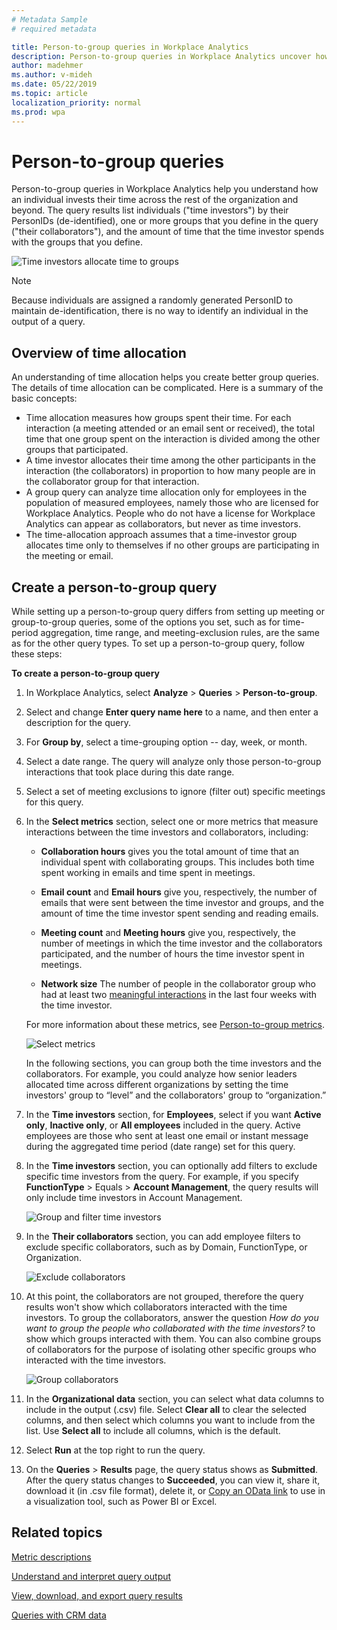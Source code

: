 ```yaml
---
# Metadata Sample
# required metadata

title: Person-to-group queries in Workplace Analytics
description: Person-to-group queries in Workplace Analytics uncover how an individual invested their time across the rest of the organization and beyond
author: madehmer
ms.author: v-mideh
ms.date: 05/22/2019
ms.topic: article
localization_priority: normal 
ms.prod: wpa
---
```


# Person-to-group queries

Person-to-group queries in Workplace Analytics help you understand how an individual invests their time across the rest of the organization and beyond. The query results list individuals ("time investors") by their PersonIDs (de-identified), one or more groups that you define in the query ("their collaborators"), and the amount of time that the time investor spends with the groups that you define.

![Time investors allocate time to groups](../Images/WpA/tutorials/p2g-query.png)

> [!Note]
> Because individuals are assigned a randomly generated PersonID to maintain de-identification, there is no way to identify an individual in the output of a query.

## Overview of time allocation

An understanding of time allocation helps you create better group queries. The details of time allocation can be complicated. Here is a summary of the basic concepts:

* Time allocation measures how groups spent their time. For each interaction (a meeting attended or an email sent or received), the total time that one group spent on the interaction is divided among the other groups that participated.
* A time investor allocates their time among the other participants in the interaction (the collaborators) in proportion to how many people are in the collaborator group for that interaction.
* A group query can analyze time allocation only for employees in the population of measured employees, namely those who are licensed for Workplace Analytics. People who do not have a license for Workplace Analytics can appear as collaborators, but never as time investors.
* The time-allocation approach assumes that a time-investor group allocates time only to themselves if no other groups are participating in the meeting or email.

## Create a person-to-group query

While setting up a person-to-group query differs from setting up meeting or group-to-group queries, some of the options you set, such as for time-period aggregation, time range, and meeting-exclusion rules, are the same as for the other query types. To set up a person-to-group query, follow these steps:

**To create a person-to-group query**

1. In Workplace Analytics, select **Analyze** > **Queries** > **Person-to-group**.
2. Select and change **Enter query name here** to a name, and then enter a description for the query.
3. For **Group by**, select a time-grouping option -- day, week, or month.
4. Select a date range. The query will analyze only those person-to-group interactions that took place during this date range.
5. Select a set of meeting exclusions to ignore (filter out) specific meetings for this query.
6. In the **Select metrics** section, select one or more metrics that measure interactions between the time investors and collaborators, including:

    * **Collaboration hours** gives you the total amount of time that an individual spent with collaborating groups. This includes both time spent working in emails and time spent in meetings.

    * **Email count** and **Email hours** give you, respectively, the number of emails that were sent between the time investor and groups, and the amount of time the time investor spent sending and reading emails.

    * **Meeting count** and **Meeting hours** give you, respectively, the number of meetings in which the time investor and the collaborators participated, and the number of hours the time investor spent in meetings.

    * **Network size** The number of people in the collaborator group who had at least two [meaningful interactions](../use/glossary.md#meaningful-interaction-definition) in the last four weeks with the time investor. 

   For more information about these metrics, see [Person-to-group metrics](../use/metric-definitions.md#person-to-group-metrics).

      ![Select metrics](../Images/WpA/tutorials/g2g-01-select-metrics.png)

    In the following sections, you can group both the time investors and the collaborators. For example, you could analyze how senior leaders allocated time across different organizations by setting the time investors' group to “level” and the collaborators' group to “organization.”
7. In the **Time investors** section, for **Employees**, select if you want **Active only**, **Inactive only**, or **All employees** included in the query. Active employees are those who sent at least one email or instant message during the aggregated time period (date range) set for this query.
8. In the **Time investors** section, you can optionally add filters to exclude specific time investors from the query. For example, if you specify **FunctionType** > Equals > **Account Management**, the query results will only include time investors in Account Management.

   ![Group and filter time investors](../Images/WpA/tutorials/p2g-time-investors.png)

9. In the **Their collaborators** section, you can add employee filters to exclude specific collaborators, such as by Domain, FunctionType, or Organization.

   ![Exclude collaborators](../Images/WpA/tutorials/g2g-03-exclude-collaborators.png)

10. At this point, the collaborators are not grouped, therefore the query results won't show which collaborators interacted with the time investors. To group the collaborators, answer the question *How do you want to group the people who collaborated with the time investors?* to show which groups interacted with them. You can also combine groups of collaborators for the purpose of isolating other specific groups who interacted with the time investors.

    ![Group collaborators](../Images/WpA/tutorials/g2g-04-group-collaborators.png)

11. In the **Organizational data** section, you can select what data columns to include in the output (.csv) file. Select **Clear all** to clear the selected columns, and then select which columns you want to include from the list. Use **Select all** to include all columns, which is the default.
12. Select **Run** at the top right to run the query.
13. On the **Queries** > **Results** page, the query status shows as **Submitted**. After the query status changes to **Succeeded**, you can view it, share it, download it (in .csv file format), delete it, or [Copy an OData link](https://docs.microsoft.com/workplace-analytics/use/view-download-and-export-query-results#get-a-link-for-odata-feed-that-you-can-use-in-power-bi) to use in a visualization tool, such as Power BI or Excel.

## Related topics

[Metric descriptions](../Use/Metric-definitions.md)

[Understand and interpret query output](../Use/csv-query-output-file.md)

[View, download, and export query results](../Use/View-download-and-export-query-results.md)

[Queries with CRM data](../tutorials/crm-queries.md)
